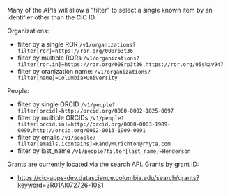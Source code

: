 
Many of the APIs will allow a "filter" to select a single known item by an identifier other than the CIC ID.

Organizations:
- filter by a single ROR
  `/v1/organizations?filter[ror]=https://ror.org/008rp3t36`
- filter by multiple RORs 
  `/v1/organizations?filter[ror.in]=https://ror.org/008rp3t36,https://ror.org/05skzv947`
- filter by oranization name:
  `/v1/organizations?filter[name]=Columbia+University`

People:
- filter by single ORCID
  `/v1/people?filter[orcid]=http://orcid.org/0000-0002-1825-0097`
- filter by multiple ORCIDs
  `/v1/people?filter[orcid.in]=http://orcid.org/0000-0003-1989-0090,http://orcid.org/0002-0013-1909-0091`
- filter by emails
  `/v1/people?filter[emails.icontains]=RandyMCrichton@rhyta.com`
- filter by last_name
  `/v1/people?filter[last_name]=Henderson`

Grants are currently located via the search API. Grants by grant ID:
- https://cic-apps-dev.datascience.columbia.edu/search/grants?keyword=3R01AI072726-10S1
